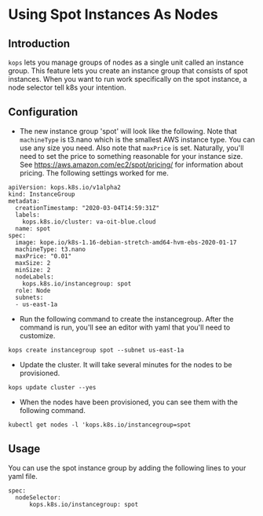 # Using Spot Instances As Nodes

## Introduction

`kops` lets you manage groups of nodes as a single unit called an instance group. This feature lets you create an instance group that consists of spot instances. When you want to run work specifically on the spot instance, a node selector tell k8s your intention.

## Configuration

* The new instance group 'spot' will look like the following. Note that `machineType` is t3.nano which is the smallest AWS instance type. You can use any size you need. Also note that `maxPrice` is set. Naturally, you'll need to set the price to something reasonable for your instance size. See https://aws.amazon.com/ec2/spot/pricing/ for information about pricing. The following settings worked for me.

```
apiVersion: kops.k8s.io/v1alpha2
kind: InstanceGroup
metadata:
  creationTimestamp: "2020-03-04T14:59:31Z"
  labels: 
    kops.k8s.io/cluster: va-oit-blue.cloud
  name: spot
spec:
  image: kope.io/k8s-1.16-debian-stretch-amd64-hvm-ebs-2020-01-17
  machineType: t3.nano
  maxPrice: "0.01"
  maxSize: 2
  minSize: 2
  nodeLabels:
    kops.k8s.io/instancegroup: spot
  role: Node
  subnets:
  - us-east-1a
```

* Run the following command to create the instancegroup. After the command is run, you'll see an editor with yaml that you'll need to customize.

```
kops create instancegroup spot --subnet us-east-1a
```

* Update the cluster. It will take several minutes for the nodes to be provisioned.

```
kops update cluster --yes
```

* When the nodes have been provisioned, you can see them with the following command.

```
kubectl get nodes -l 'kops.k8s.io/instancegroup=spot
```

## Usage

You can use the spot instance group by adding the following lines to your yaml file.

```
spec:
  nodeSelector:
      kops.k8s.io/instancegroup: spot
```
